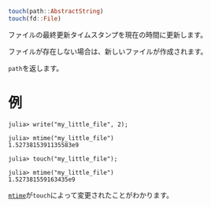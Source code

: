 ```julia
touch(path::AbstractString)
touch(fd::File)
```

ファイルの最終更新タイムスタンプを現在の時間に更新します。

ファイルが存在しない場合は、新しいファイルが作成されます。

`path`を返します。

# 例

```julia-repl
julia> write("my_little_file", 2);

julia> mtime("my_little_file")
1.5273815391135583e9

julia> touch("my_little_file");

julia> mtime("my_little_file")
1.527381559163435e9
```

[`mtime`](@ref)が`touch`によって変更されたことがわかります。
